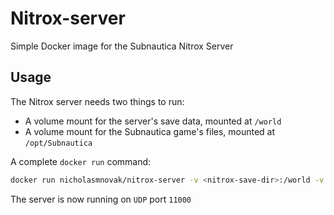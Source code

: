 # Nitrox-server

Simple Docker image for the Subnautica Nitrox Server

## Usage

The Nitrox server needs two things to run:

* A volume mount for the server's save data, mounted at `/world`
* A volume mount for the Subnautica game's files, mounted at `/opt/Subnautica`

A complete `docker run` command:
```bash
docker run nicholasmnovak/nitrox-server -v <nitrox-save-dir>:/world -v <Subnautica game files>:/opt/Subnautica
```

The server is now running on `UDP` port `11000`
